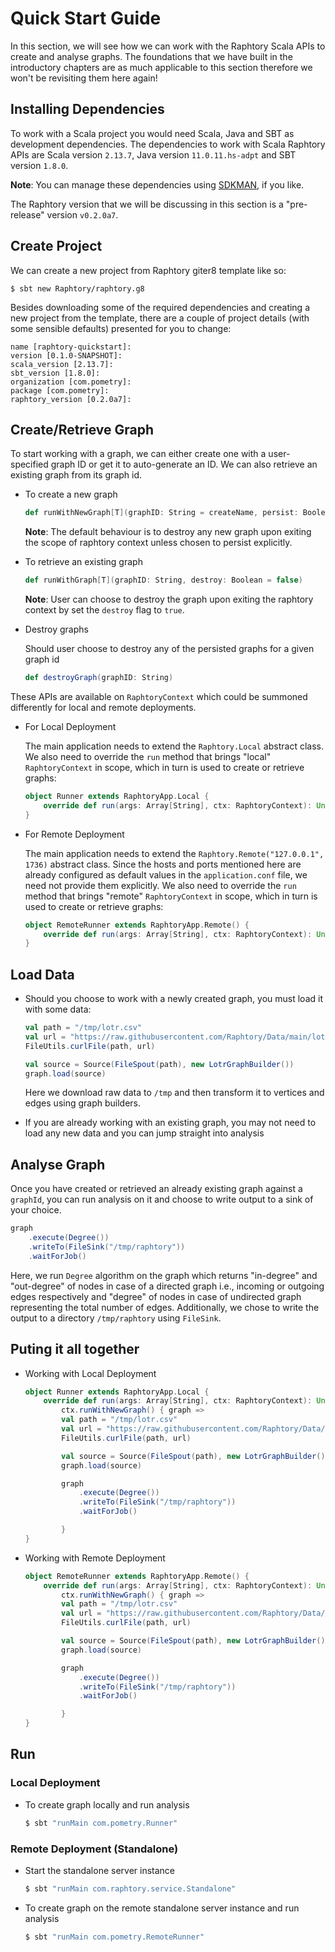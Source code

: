 # Quick Start Guide
In this section, we will see how we can work with the Raphtory Scala APIs to create and analyse graphs. The foundations that we have built in the introductory chapters are as much applicable to this section therefore we won't be revisiting them here again!

## Installing Dependencies
To work with a Scala project you would need Scala, Java and SBT as development dependencies. The dependencies to work with Scala Raphtory APIs are Scala version `2.13.7`, Java version `11.0.11.hs-adpt` and SBT version `1.8.0`.

**Note**: You can manage these dependencies using [SDKMAN](https://sdkman.io/), if you like.

The Raphtory version that we will be discussing in this section is a "pre-release" version `v0.2.0a7`.

## Create Project
We can create a new project from Raphtory giter8 template like so:
```
$ sbt new Raphtory/raphtory.g8
```

Besides downloading some of the required dependencies and creating a new project from the template, there are a couple of project details (with some sensible defaults) presented for you to change:
```
name [raphtory-quickstart]:
version [0.1.0-SNAPSHOT]:
scala_version [2.13.7]:
sbt_version [1.8.0]:
organization [com.pometry]:
package [com.pometry]:
raphtory_version [0.2.0a7]:
```

## Create/Retrieve Graph
To start working with a graph, we can either create one with a user-specified graph ID or get it to auto-generate an ID. We can also retrieve an existing graph from its graph id.

- To create a new graph 

    ```scala
    def runWithNewGraph[T](graphID: String = createName, persist: Boolean = false)
    ```
    **Note**: The default behaviour is to destroy any new graph upon exiting the scope of raphtory context unless chosen to persist explicitly.

- To retrieve an existing graph

    ```scala
    def runWithGraph[T](graphID: String, destroy: Boolean = false)
    ```
    **Note**: User can choose to destroy the graph upon exiting the raphtory context by set the `destroy` flag to `true`.

- Destroy graphs

    Should user choose to destroy any of the persisted graphs for a given graph id
    ```scala
    def destroyGraph(graphID: String)
    ```

These APIs are available on `RaphtoryContext` which could be summoned differently for local and remote deployments.

- For Local Deployment

    The main application needs to extend the `Raphtory.Local` abstract class. We also need to override the `run` method that brings "local" `RaphtoryContext` in scope, which in turn is used to create or retrieve graphs:
    ```scala
    object Runner extends RaphtoryApp.Local {
        override def run(args: Array[String], ctx: RaphtoryContext): Unit = ???
    }
    ```

- For Remote Deployment

     The main application needs to extend the `Raphtory.Remote("127.0.0.1", 1736)` abstract class. Since the hosts and ports mentioned here are already configured as default values in the `application.conf` file, we need not provide them explicitly. We also need to override the `run` method that brings "remote" `RaphtoryContext` in scope, which in turn is used to create or retrieve graphs:
    ```scala
    object RemoteRunner extends RaphtoryApp.Remote() {
        override def run(args: Array[String], ctx: RaphtoryContext): Unit = ???
    }
    ```

## Load Data
- Should you choose to work with a newly created graph, you must load it with some data:
    ```scala
    val path = "/tmp/lotr.csv"
    val url = "https://raw.githubusercontent.com/Raphtory/Data/main/lotr.csv"
    FileUtils.curlFile(path, url)

    val source = Source(FileSpout(path), new LotrGraphBuilder())
    graph.load(source)
    ```

    Here we download raw data to `/tmp` and then transform it to vertices and edges using graph builders.

- If you are already working with an existing graph, you may not need to load any new data and you can jump straight into analysis


## Analyse Graph
Once you have created or retrieved an already existing graph against a `graphId`, you can run analysis on it and choose to write output to a sink of your choice. 

```scala
graph
    .execute(Degree())
    .writeTo(FileSink("/tmp/raphtory"))
    .waitForJob()
```

Here, we run `Degree` algorithm on the graph which returns "in-degree" and "out-degree" of nodes in case of a directed graph i.e., incoming or outgoing edges respectively and "degree" of nodes in case of undirected graph representing the total number of edges. Additionally, we chose to write the output to a directory `/tmp/raphtory` using `FileSink`.

## Puting it all together
- Working with Local Deployment
    ```scala
    object Runner extends RaphtoryApp.Local {
        override def run(args: Array[String], ctx: RaphtoryContext): Unit =
            ctx.runWithNewGraph() { graph =>
            val path = "/tmp/lotr.csv"
            val url = "https://raw.githubusercontent.com/Raphtory/Data/main/lotr.csv"
            FileUtils.curlFile(path, url)

            val source = Source(FileSpout(path), new LotrGraphBuilder())
            graph.load(source)

            graph
                .execute(Degree())
                .writeTo(FileSink("/tmp/raphtory"))
                .waitForJob()

            }
    }
    ```

- Working with Remote Deployment
    ```scala
    object RemoteRunner extends RaphtoryApp.Remote() {
        override def run(args: Array[String], ctx: RaphtoryContext): Unit =
            ctx.runWithNewGraph() { graph =>
            val path = "/tmp/lotr.csv"
            val url = "https://raw.githubusercontent.com/Raphtory/Data/main/lotr.csv"
            FileUtils.curlFile(path, url)

            val source = Source(FileSpout(path), new LotrGraphBuilder())
            graph.load(source)

            graph
                .execute(Degree())
                .writeTo(FileSink("/tmp/raphtory"))
                .waitForJob()

            }
    }
    ```

## Run
### Local Deployment
- To create graph locally and run analysis 
    ```sh
    $ sbt "runMain com.pometry.Runner"
    ```

### Remote Deployment (Standalone)
- Start the standalone server instance
    ```sh
    $ sbt "runMain com.raphtory.service.Standalone"
    ```

- To create graph on the remote standalone server instance and run analysis
    ```sh
    $ sbt "runMain com.pometry.RemoteRunner"
    ```
